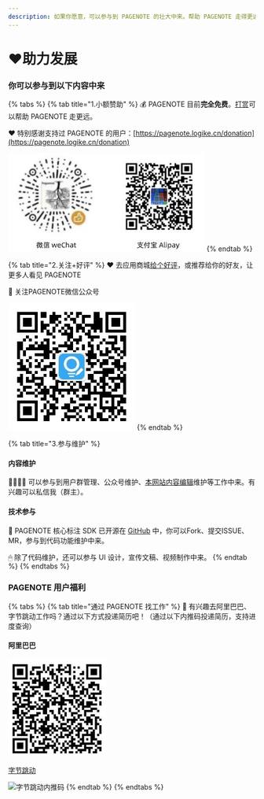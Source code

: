 ```yaml
---
description: 如果你愿意，可以参与到 PAGENOTE 的壮大中来。帮助 PAGENOTE 走得更远。
---
```


# ❤️助力发展

### 你可以参与到以下内容中来

{% tabs %}
{% tab title="1.小额赞助" %}
💰 PAGENOTE 目前**完全免费**。[打赏](https://pagenote.logike.cn/donation)可以帮助 PAGENOTE 走更远。

❤ 特别感谢支持过 PAGENOTE 的用户：[https://pagenote.logike.cn/donation](https://pagenote.logike.cn/donation)

![&#x91D1;&#x989D;&#x968F;&#x610F;&#x3001;&#x81EA;&#x9009;&#x8BBE;&#x5B9A;&#x3002;&#x8D5E;&#x52A9;&#x7528;&#x6237;&#x672A;&#x6765;&#x5C06;&#x5F97;&#x5230;&#x6700;&#x5927;&#x7A0B;&#x5EA6;&#x4F18;&#x60E0;&#x3001;&#x798F;&#x5229;](../.gitbook/assets/image%20%282%29.png)
{% endtab %}

{% tab title="2.关注+好评" %}
❤ 去应用商城[给个好评](https://pagenote.logike.cn/rate)，或推荐给你的好友，让更多人看见 PAGENOTE

💬 关注PAGENOTE微信公众号

![&#x5FAE;&#x4FE1;&#x626B;&#x7801;&#x5173;&#x6CE8;&#x516C;&#x4F17;&#x53F7;](../.gitbook/assets/wechat.jpg)
{% endtab %}

{% tab title="3.参与维护" %}
#### 内容维护

👨👨👧👧 可以参与到用户群管理、公众号维护、[本网站内容编辑](https://github.com/rowthan/help-pagenote)维护等工作中来。有兴趣可以私信我（群主）。

#### 技术参与

🐞 PAGENOTE 核心标注 SDK 已开源在 [GitHub](https://github.com/rowthan/pagenote) 中，你可以Fork、提交ISSUE、MR，参与到代码功能维护中来。

🖱 除了代码维护，还可以参与 UI 设计，宣传文稿、视频制作中来。
{% endtab %}
{% endtabs %}

### PAGENOTE 用户福利

{% tabs %}
{% tab title="通过 PAGENOTE 找工作" %}
💯 有兴趣去阿里巴巴、字节跳动工作吗？通过以下方式投递简历吧！（通过以下内推码投递简历，支持进度查询）



#### 阿里巴巴

![&#x963F;&#x91CC;&#x5DF4;&#x5DF4;&#x5185;&#x63A8;&#x7801;](../.gitbook/assets/image%20%283%29.png)

[字节跳动](https://job.toutiao.com/referral/mobile/spring-referral?token=MzsxNjE3NDU5MTY0NDUwOzY2ODgyMjk5NjcwMzEzMDU3NDA7MA)

![&#x5B57;&#x8282;&#x8DF3;&#x52A8;&#x5185;&#x63A8;&#x7801;](https://gblobscdn.gitbook.com/assets%2F-MWfy8L95jGRcZz88Rim%2F-MXN4E1X8TwQB-0VD3sG%2F-MXN4JmYBwY1XpejRODX%2Fimage.png?alt=media&token=f10468ca-2eb7-4d86-8287-7505b4fa519e)
{% endtab %}
{% endtabs %}




